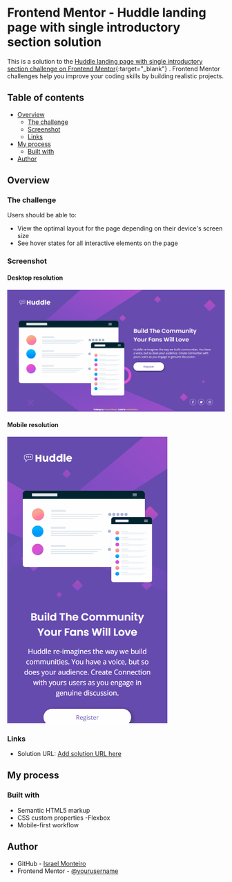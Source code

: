 # Frontend Mentor - Huddle landing page with single introductory section solution

This is a solution to the [Huddle landing page with single introductory section challenge on Frontend Mentor](https://www.frontendmentor.io/challenges/huddle-landing-page-with-a-single-introductory-section-B_2Wvxgi0){:target="_blank"} . Frontend Mentor challenges help you improve your coding skills by building realistic projects.

## Table of contents

- [Overview](#overview)
   - [The challenge](#the-challenge)
   - [Screenshot](#screenshot)
   - [Links](#links)
- [My process](#my-process)
   - [Built with](#built-with)
- [Author](#author)

## Overview

### The challenge

Users should be able to:

- View the optimal layout for the page depending on their device's screen size
- See hover states for all interactive elements on the page

### Screenshot

#### Desktop resolution
![](./images-resolution/huddle-desktop.gif)

#### Mobile resolution
![](./images-resolution/huddle-mobile.gif)

### Links

- Solution URL: [Add solution URL here](https://israel-monteiro.github.io/huddle-landing-page/)
## My process

### Built with

- Semantic HTML5 markup
- CSS custom properties
-Flexbox
- Mobile-first workflow

## Author

- GitHub - [Israel Monteiro](https://github.com/israel-monteiro)
- Frontend Mentor - [@yourusername](https://www.frontendmentor.io/profile/yourusername)